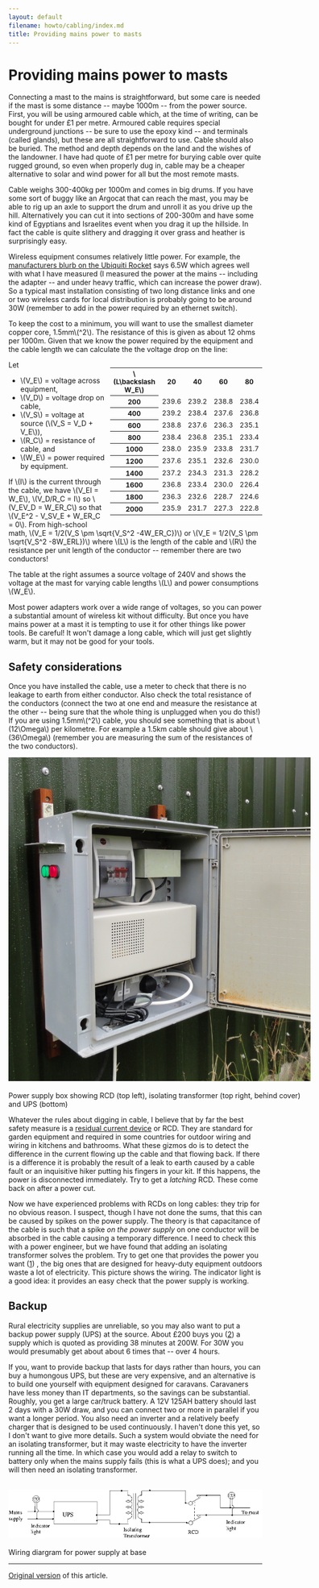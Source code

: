 ```yaml
---
layout: default
filename: howto/cabling/index.md
title: Providing mains power to masts
---
```


Providing mains power to masts
==============================

Connecting a mast to the mains is straightforward, but some care is
needed if the mast is some distance -- maybe 1000m -- from the power
source.  First, you will be using armoured cable which, at the time of
writing, can be bought for under £1 per metre. Armoured cable requires
special underground junctions -- be sure to use the epoxy kind -- and
terminals (called glands), but these are all straightforward to use.
Cable should also be buried. The method and depth depends on the land
and the wishes of the landowner. I have had quote of £1 per metre for
burying cable over quite rugged ground, so even when properly dug in,
cable may be a cheaper alternative to solar and wind power for all but
the most remote masts.

Cable weighs 300-400kg per 1000m and comes in big drums.  If you have
some sort of buggy like an Argocat that can reach the mast, you may be
able to rig up an axle to support the drum and unroll it as you drive
up the hill.  Alternatively you can cut it into sections of 200-300m
and have some kind of Egyptians and Israelites event when you drag it
up the hillside.  In fact the cable is quite slithery and dragging it
over grass and heather is surprisingly easy.

Wireless equipment consumes relatively little power. For example, the
[manufacturers blurb on the Ubiquiti Rocket][rocket] says 6.5W which agrees
well with what I have measured (I measured the power at the mains --
including the adapter -- and under heavy traffic, which can increase
the power draw).  So a typical mast installation consisting of two
long distance links and one or two wireless cards for local
distribution is probably going to be around 30W (remember to add in
the power required by an ethernet switch).

[rocket]: http://www.ubnt.com/downloads/datasheets/rocketm/rm_ds_web.pdf

To keep the cost  to a minimum, you will want to use the smallest
diameter copper core, 1.5mm\\(^2\\).  The resistance of this is given as
about 12 ohms per 1000m.  Given that we know the power required by the
equipment and the cable length we can calculate the the
voltage drop on the line:

<style>
   .small-table {
       width: 60%;
       font-size: 10pt;
       text-align: center;
       float: right;
       margin-left: 10px;
       margin-bottom: 10px;
   }
</style>
<div class="small-table">
<table class="table table-striped">
<tr>
<th>\(L\backslash W_E\)</th>
<th>   20</th>
<th>   40</th>
<th>   60</th>
<th>   80</th>
<th>  100</th>
<th>  120</th>
<th>  140</th>
<th>  160</th>
<th>  180</th>
<th>  200</th>
</tr>
<tr>
<th>  200</th>
<td>239.6</td>
<td>239.2</td>
<td>238.8</td>
<td>238.4</td>
<td>238.0</td>
<td>237.6</td>
<td>237.2</td>
<td>236.8</td>
<td>236.3</td>
<td>235.9</td>
</tr>
<tr>
<th>  400</th>
<td>239.2</td>
<td>238.4</td>
<td>237.6</td>
<td>236.8</td>
<td>235.9</td>
<td>235.1</td>
<td>234.3</td>
<td>233.4</td>
<td>232.6</td>
<td>231.7</td>
</tr>
<tr>
<th>  600</th>
<td>238.8</td>
<td>237.6</td>
<td>236.3</td>
<td>235.1</td>
<td>233.8</td>
<td>232.6</td>
<td>231.3</td>
<td>230.0</td>
<td>228.7</td>
<td>227.3</td>
</tr>
<tr>
<th>  800</th>
<td>238.4</td>
<td>236.8</td>
<td>235.1</td>
<td>233.4</td>
<td>231.7</td>
<td>230.0</td>
<td>228.2</td>
<td>226.4</td>
<td>224.6</td>
<td>222.8</td>
</tr>
<tr>
<th> 1000</th>
<td>238.0</td>
<td>235.9</td>
<td>233.8</td>
<td>231.7</td>
<td>229.5</td>
<td>227.3</td>
<td>225.1</td>
<td>222.8</td>
<td>220.4</td>
<td>218.0</td>
</tr>
<tr>
<th> 1200</th>
<td>237.6</td>
<td>235.1</td>
<td>232.6</td>
<td>230.0</td>
<td>227.3</td>
<td>224.6</td>
<td>221.8</td>
<td>219.0</td>
<td>216.0</td>
<td>213.0</td>
</tr>
<tr>
<th> 1400</th>
<td>237.2</td>
<td>234.3</td>
<td>231.3</td>
<td>228.2</td>
<td>225.1</td>
<td>221.8</td>
<td>218.5</td>
<td>215.0</td>
<td>211.4</td>
<td>207.6</td>
</tr>
<tr>
<th> 1600</th>
<td>236.8</td>
<td>233.4</td>
<td>230.0</td>
<td>226.4</td>
<td>222.8</td>
<td>219.0</td>
<td>215.0</td>
<td>210.9</td>
<td>206.5</td>
<td>202.0</td>
</tr>
<tr>
<th> 1800</th>
<td>236.3</td>
<td>232.6</td>
<td>228.7</td>
<td>224.6</td>
<td>220.4</td>
<td>216.0</td>
<td>211.4</td>
<td>206.5</td>
<td>201.4</td>
<td>195.9</td>
</tr>
<tr>
<th> 2000</th>
<td>235.9</td>
<td>231.7</td>
<td>227.3</td>
<td>222.8</td>
<td>218.0</td>
<td>213.0</td>
<td>207.6</td>
<td>202.0</td>
<td>195.9</td>
<td>189.3</td>
</tr>
</table>
</div>

Let

* \\(V_E\\) = voltage across equipment,
* \\(V_D\\) = voltage drop on cable,
* \\(V_S\\) = voltage at source (\\(V_S = V_D + V_E\\)),
* \\(R_C\\) = resistance of cable, and
* \\(W_E\\) = power required by equipment.

If \\(I\\) is the current through the cable, we have \\(V_EI = W_E\\),
\\(V_D/R_C = I\\) so \\(V_EV_D = W_ER_C\\) so that
\\(V_E^2 - V_SV_E + W_ER_C = 0\\).
From high-school math,
\\(V_E = 1/2(V_S \pm \sqrt{V_S^2 -4W_ER_C})\\) or
\\(V_E = 1/2(V_S \pm \sqrt{V_S^2 -8W_ERL})\\) where \\(L\\)
is the length of the cable and \\(R\\) the resistance per unit length
of the conductor -- remember there are two conductors!

The table at the right assumes a source voltage of 240V and shows the
voltage at the mast for varying cable lengths 
\\(L\\) and power consumptions \\(W_E\\).

Most power adapters work over a wide range of voltages, so you can
power a substantial amount of wireless kit without difficulty.  But
once you have mains power at a mast it is tempting to use it for other
things like power tools.  Be careful!  It won't damage a long cable, which
will just get slightly warm, but it may not be good for your tools.

Safety considerations
---------------------

Once you have installed the cable, use a meter to check that there is
no leakage to earth from either conductor.  Also check the total
resistance of the conductors (connect the two at one end and measure
the resistance at the other -- being sure that the whole thing is
unplugged when you do this!)  If you are using 1.5mm\\(^2\\) cable,
you should see something that is about \\(12\Omega\\) per kilometre.
For example a 1.5km cable should give about \\(36\Omega\\) (remember
you are measuring the sum of the resistances of the two conductors).

<div class="image-float-right" style="width: 600px;">
  <img src="powerbox.jpg" alt="Powerbox" width="600"/><br /><br />
  Power supply box showing RCD (top left), isolating
  transformer (top right, behind cover) and UPS (bottom)
</div>

Whatever the rules about digging in cable, I believe that by far the
best safety measure is a [residual current device]  or RCD. They are
standard for garden equipment and required in some countries for
outdoor wiring and wiring in kitchens and bathrooms.  What these
gizmos do is to detect the difference in the current flowing up the
cable and that flowing back.  If there is a difference it is probably
the result of a leak to earth caused by a cable fault or an
inquisitive hiker putting his fingers in your kit. If this happens,
the power is disconnected immediately.  Try to get a *latching* RCD.
These come back on after a power cut.

[residual current device]: http://en.wikipedia.org/wiki/Residual-current_device

Now we have experienced problems with RCDs on long cables: they trip
for no obvious reason.  I suspect, though I have not done the sums,
that this can be caused by spikes on the power supply.  The theory is
that capacitance of the cable is such that a spike *on the power
supply* on one conductor will be absorbed in the cable causing a
temporary difference.  I need to check this with a power engineer, but
we have found that adding an isolating transformer solves the problem.
Try to get one that provides the power you want ([1]) ,
the big ones that are designed for heavy-duty equipment outdoors waste
a lot of electricity. This picture shows the wiring.  The indicator
light is a good idea: it provides an easy check that the power supply
is working.

[1]: http://uk.rs-online.com/web/p/products/0504167


Backup
------

Rural electricity supplies are unreliable, so you may also want to put
a backup power supply (UPS) at the source.  About £200 buys you ([2]) a
supply which is quoted as providing 38 minutes at 200W.  For 30W you
would presumably get about about 6 times that -- over 4 hours.

[2]: http://www.apc.com/products/family/index.cfm?id=27

If you, want to provide backup that lasts for days rather than hours,
you can buy a humongous UPS, but these are very expensive, and an
alternative is to build one yourself with equipment designed for
caravans.  Caravaners have less money than IT departments, so the
savings can be substantial. Roughly, you get a large car/truck
battery.  A 12V 125AH battery should last 2 days with a 30W draw, and
you can connect two or more in parallel if you want a longer period.
You also need an inverter and a relatively beefy charger that is
designed to be used continuously.  I haven't done this yet, so I don't
want to give more details.  Such a system would obviate the need for
an isolating transformer, but it may waste electricity to have the
inverter running all the time. In which case you would add a relay to
switch to battery only when the mains supply fails (this is what a UPS
does); and you will then need an isolating transformer.

<div class="image-centre">
  <br />
  <img src='isolating.png' alt='Isolating Transformer' /><br/><br/>
  Wiring diargram for power supply at base
</div>

----
[Original version] of this article.

[Original version]: cabling.pdf
